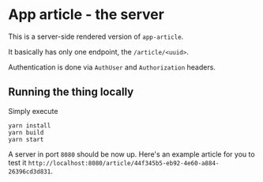 # App article - the server

This is a server-side rendered version of `app-article`.

It basically has only one endpoint, the `/article/<uuid>`.

Authentication is done via `AuthUser` and `Authorization` headers.

## Running the thing locally

Simply execute

```
yarn install
yarn build
yarn start
```

A server in port `8080` should be now up. Here's an example article for you to test it `http://localhost:8080/article/44f345b5-eb92-4e60-a884-26396cd3d831`.
